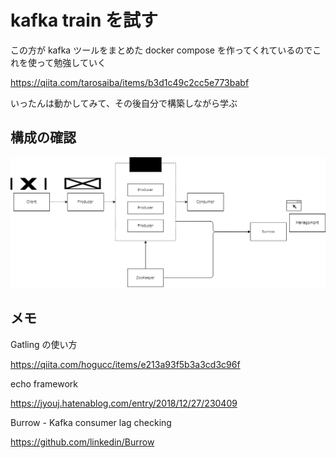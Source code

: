 # kafka train を試す

この方が kafka ツールをまとめた docker compose を作ってくれているのでこれを使って勉強していく

https://qiita.com/tarosaiba/items/b3d1c49c2cc5e773babf

いったんは動かしてみて、その後自分で構築しながら学ぶ

## 構成の確認

![](img/40_10_kafka_train.drawio.png)

## メモ

Gatling の使い方

https://qiita.com/hogucc/items/e213a93f5b3a3cd3c96f

echo framework

https://jyouj.hatenablog.com/entry/2018/12/27/230409

Burrow - Kafka consumer lag checking

https://github.com/linkedin/Burrow
